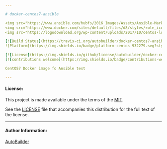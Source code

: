 ```yaml
---

# docker-centos7-ansible

<img src="https://www.ansible.com/hubfs/2016_Images/Assets/Ansible-Mark-Large-RGB-Pool.png?hsLang=en-us" width="10%" height="10%" alt="Ansible logo" align="right"/>
<img src="https://www.docker.com/sites/default/files/d8/styles/role_icon/public/2019-07/Moby-logo.png" width="13%" height="13%" alt="Docker logo" align="right"/>
<img src="https://logodownload.org/wp-content/uploads/2017/10/centos-logo-03.png" width="13%" height="13%" alt="CentOS logo" align="right"/>

[![Build Status](https://travis-ci.org/autobuilder/docker-centos7-ansible.svg?branch=master)](https://travis-ci.org/autobuilder/docker-centos7-ansible)
![Platform](https://img.shields.io/badge/platform-centos-932279.svg?style=flat)

[![License](https://img.shields.io/github/license/autobuilder/docker-centos7-ansible)](https://opensource.org/licenses/MIT)
[![contributions welcome](https://img.shields.io/badge/contributions-welcome-brightgreen.svg?style=flat)](https://github.com/autobuilder/docker-centos7-ansible/issues)

CentOS7 Docker image fo Ansible test

---
```


#### License:

This project is made available under the terms of the [MIT][mit].

See the [LICENSE][license] file that accompanies this distribution for the full text of the license.

---

#### Author Information:

[AutoBuilder][autobuilder]

[kitchenci]: https://kitchen.ci
[mit]: https://opensource.org/licenses/MIT
[license]: https://github.com/autobuilder/docker-centos7-ansible/blob/master/LICENSE
[autobuilder]: https://github.com/autobuilder
[ansiblelint]: https://docs.ansible.com/ansible-lint/